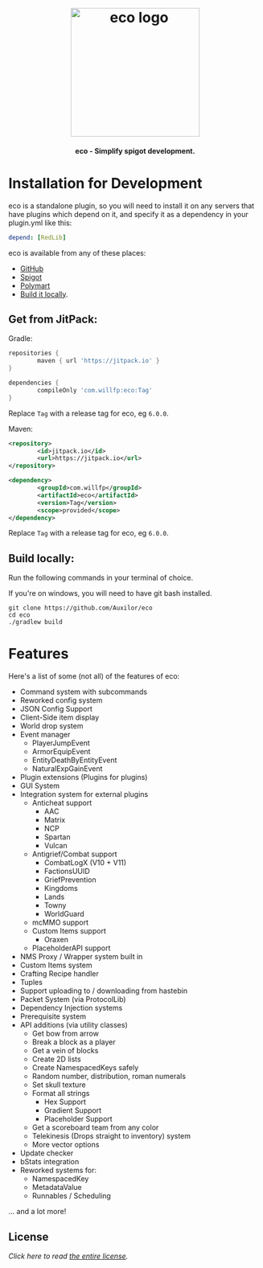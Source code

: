 <h1 align="center">
  <br>
  <img src="https://i.imgur.com/p5uR2Qp.png" alt="eco logo" width="256">
  <br>
</h1>

<h4 align="center">eco - Simplify spigot development.</h4>

# Installation for Development

eco is a standalone plugin, so you will need to install it on any servers that have plugins which depend on it, and specify it as a dependency in your plugin.yml like this:

```yaml
depend: [RedLib]
```

eco is available from any of these places:

- [GitHub](https://github.com/Auxilor/eco/releases)
- [Spigot](https://www.spigotmc.org/resources/eco.87955/)
- [Polymart](https://polymart.org/resource/eco.773)
- [Build it locally](https://github.com/Auxilor/eco#build-locally).

## Get from JitPack:

Gradle:

```groovy
repositories {
        maven { url 'https://jitpack.io' }
}

```

```groovy
dependencies {
        compileOnly 'com.willfp:eco:Tag'
}
```

Replace `Tag` with a release tag for eco, eg `6.0.0`.

Maven:

```xml
<repository>
        <id>jitpack.io</id>
        <url>https://jitpack.io</url>
</repository>
```

```xml
<dependency>
        <groupId>com.willfp</groupId>
        <artifactId>eco</artifactId>
        <version>Tag</version>
        <scope>provided</scope>
</dependency>
```

Replace `Tag` with a release tag for eco, eg `6.0.0`.

## Build locally:

Run the following commands in your terminal of choice.

If you're on windows, you will need to have git bash installed.
```
git clone https://github.com/Auxilor/eco
cd eco
./gradlew build
```

# Features

Here's a list of some (not all) of the features of eco:

- Command system with subcommands
- Reworked config system
- JSON Config Support
- Client-Side item display
- World drop system
- Event manager
    - PlayerJumpEvent
    - ArmorEquipEvent
    - EntityDeathByEntityEvent
    - NaturalExpGainEvent
- Plugin extensions (Plugins for plugins)
- GUI System
- Integration system for external plugins
    - Anticheat support
        - AAC
        - Matrix
        - NCP
        - Spartan
        - Vulcan
    - Antigrief/Combat support
        - CombatLogX (V10 + V11)
        - FactionsUUID
        - GriefPrevention
        - Kingdoms
        - Lands
        - Towny
        - WorldGuard
    - mcMMO support
    - Custom Items support
        - Oraxen
    - PlaceholderAPI support
- NMS Proxy / Wrapper system built in
- Custom Items system
- Crafting Recipe handler
- Tuples
- Support uploading to / downloading from hastebin
- Packet System (via ProtocolLib)
- Dependency Injection systems
- Prerequisite system
- API additions (via utility classes)
    - Get bow from arrow
    - Break a block as a player
    - Get a vein of blocks
    - Create 2D lists
    - Create NamespacedKeys safely
    - Random number, distribution, roman numerals
    - Set skull texture
    - Format all strings
        - Hex Support
        - Gradient Support
        - Placeholder Support
    - Get a scoreboard team from any color
    - Telekinesis (Drops straight to inventory) system
    - More vector options
- Update checker
- bStats integration
- Reworked systems for:
    - NamespacedKey
    - MetadataValue
    - Runnables / Scheduling

... and a lot more!

## License

*Click here to read [the entire license](https://github.com/Auxilor/eco/blob/master/LICENSE.md).*